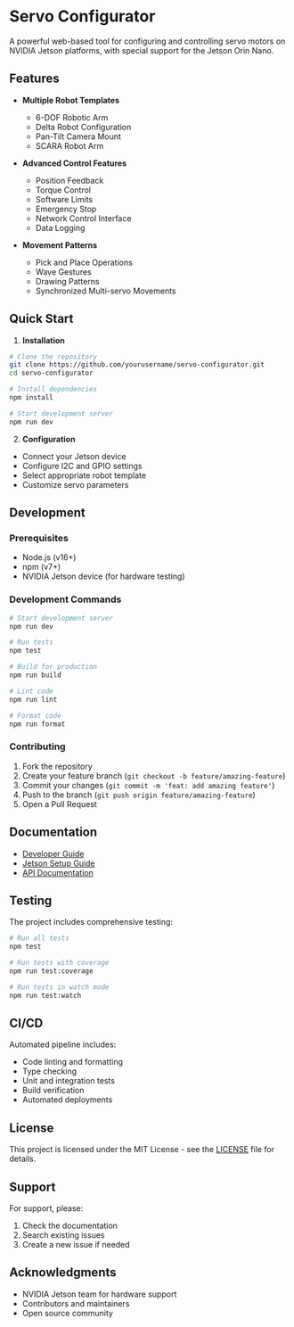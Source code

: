 # Servo Configurator

A powerful web-based tool for configuring and controlling servo motors on NVIDIA Jetson platforms, with special support for the Jetson Orin Nano.

## Features

- **Multiple Robot Templates**

  - 6-DOF Robotic Arm
  - Delta Robot Configuration
  - Pan-Tilt Camera Mount
  - SCARA Robot Arm

- **Advanced Control Features**

  - Position Feedback
  - Torque Control
  - Software Limits
  - Emergency Stop
  - Network Control Interface
  - Data Logging

- **Movement Patterns**
  - Pick and Place Operations
  - Wave Gestures
  - Drawing Patterns
  - Synchronized Multi-servo Movements

## Quick Start

1. **Installation**

```bash
# Clone the repository
git clone https://github.com/yourusername/servo-configurator.git
cd servo-configurator

# Install dependencies
npm install

# Start development server
npm run dev
```

2. **Configuration**

- Connect your Jetson device
- Configure I2C and GPIO settings
- Select appropriate robot template
- Customize servo parameters

## Development

### Prerequisites

- Node.js (v16+)
- npm (v7+)
- NVIDIA Jetson device (for hardware testing)

### Development Commands

```bash
# Start development server
npm run dev

# Run tests
npm test

# Build for production
npm run build

# Lint code
npm run lint

# Format code
npm run format
```

### Contributing

1. Fork the repository
2. Create your feature branch (`git checkout -b feature/amazing-feature`)
3. Commit your changes (`git commit -m 'feat: add amazing feature'`)
4. Push to the branch (`git push origin feature/amazing-feature`)
5. Open a Pull Request

## Documentation

- [Developer Guide](docs/DEVELOPER_GUIDE.md)
- [Jetson Setup Guide](docs/JETSON_SETUP.md)
- [API Documentation](docs/API.md)

## Testing

The project includes comprehensive testing:

```bash
# Run all tests
npm test

# Run tests with coverage
npm run test:coverage

# Run tests in watch mode
npm run test:watch
```

## CI/CD

Automated pipeline includes:

- Code linting and formatting
- Type checking
- Unit and integration tests
- Build verification
- Automated deployments

## License

This project is licensed under the MIT License - see the [LICENSE](LICENSE) file for details.

## Support

For support, please:

1. Check the documentation
2. Search existing issues
3. Create a new issue if needed

## Acknowledgments

- NVIDIA Jetson team for hardware support
- Contributors and maintainers
- Open source community
